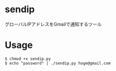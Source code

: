 # sendip
グローバルIPアドレスをGmailで通知するツール

# Usage
```
$ chmod +x sendip.py
$ echo "password" | ./sendip.py hoge@gmail.com
```
